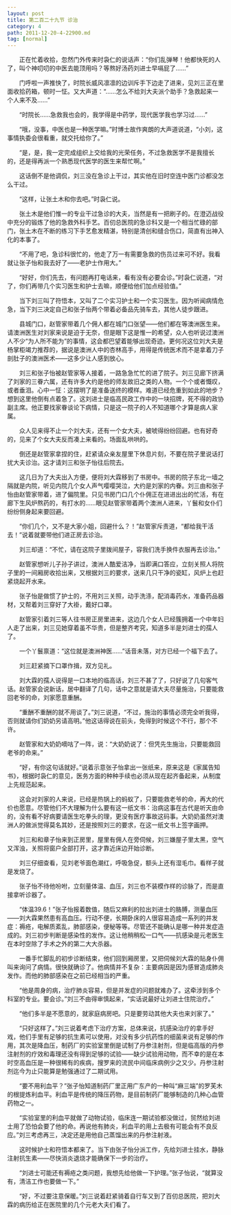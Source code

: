 ```yaml
---
layout: post
title: 第二百二十九节 诊治
category: 4
path: 2011-12-20-4-22900.md
tag: [normal]
---
```


　　正在忙着收拾，忽然门外传来时袅仁的说话声：“你们乱弹琴！他都快死的人了，叫个神叨叨的中医去能顶用吗？等熬好汤药刘进士早嗝屁了……”

　　门呼啦一声推快了，时院长威风凛凛的边训斥手下边走了进来，见刘三正在里面收拾药箱，顿时一怔。又大声道：“……怎么不给刘大夫派个助手？急救起来一个人来不及……”

　　“时院长……急救我也会的，我学得是中药学，现代医学我也学习过……”

　　“哦，没事，中医也是一种医学嘛。”时博士故作爽朗的大声道说道，“小刘，这事情执委会很看重，就交托给你了。”

　　“是，是，我一定完成组织上交给我的光荣任务，不过急救医学不是我擅长的，还是得再派一个熟悉现代医学的医生来帮忙啊。”

　　这话倒不是他调侃，刘三没在急诊上干过，其实他在旧时空连中医门诊都没怎么干过。

　　“这样，让张土木和你去吧。”时袅仁说。

　　张土木是他们惟一的专业干过急诊的大夫，当然是有一把刷子的。在澄迈战役中充分的锻炼了他的急救外科手艺。百仞总医院的急诊科又是一个相当忙碌的部门，张土木在不断的练习下手艺愈发精湛，特别是清创和缝合伤口，简直有出神入化的本事了。

　　“不用了吧，急诊科很忙的，他走了万一有需要急救的伤员过来可不好。我看就让张子怡和我去好了——老护士作用大。”

　　“好好，你们先去，有问题再打电话来，看有没有必要会诊。”时袅仁说道，“对了，你们再带几个实习医生和护士去嘛，顺便给他们加点经验值。”

　　当下刘三叫了符悟本，又叫了二个实习护士和一个实习医生。因为听闻病情危急，当下刘三决定自己和张子怡两个带着必备品先骑车去，其他人徒步跟进。

　　县城门口，赵管家带着几个佣人都在城门口张望——他们都在等澳洲医生来。请澳洲医生对刘家来说是迫于无奈，但是眼下这是惟一的希望，众人也听说过澳洲人不少“为人所不能为”的事情，这会都巴望着能够出现奇迹。更何况这位刘大夫是杨掌柜竭力推荐的，据说是澳洲人中的杏林高手，用得是传统医术而不是拿着刀子剖肚子的澳洲医术——这多少让人感到放心。

　　刘三和张子怡被赵管家等人接着，一路急急忙忙的进了院子。刘三见廊下挤满了刘家的三眷六属，还有许多大约是他的师友故旧之类的人物。一个个或者慨叹，或者垂泪。心中一怔：这摆明了是准备送终的模样。难道已经危重到如此的地步？想到这里他倒有点着急了。这刘进士是临高民政工作中的一块招牌，死不得的政协副主席。他正要找家眷谈论下病情，只是这一院子的人不知道哪个才算是病人家属。

　　众人见来得不止一个刘大夫，还有一个女大夫，被唬得纷纷回避。也有好奇的，见来了个女大夫反而凑上来看的。场面乱哄哄的。

　　倒还是赵管家拿捏的住，赶紧请众亲友屋里下休息片刻，不要在院子里说话打扰大夫诊治。这才请刘三和张子怡往后院去。

　　这几日为了大夫出入方便，便将刘大霖移到了书房中。书房的院子东北一墙之隔就是内院，听见内院几个女人声气嘤嘤哭泣，大约是刘家的内眷。刘三由和张子怡由赵管家带着，进了偏院里。只见书房门口几个仆佣正在进进出出的忙活，有在廊下生风炉熬药的，有打水的……眼见赵管家带着两个澳洲人进来，丫鬟和女仆们纷纷侧身起来要回避。

　　“你们几个，又不是大家小姐，回避什么？！”赵管家斥责道，“都给我干活去！”说着就要带他们进正房去诊治。

　　刘三却道：“不忙，请在这院子里拨间屋子，容我们洗手换件衣服再去诊治。”

　　赵管家想听儿子孙子讲过，澳洲人酷爱洁净，当即满口答应，立刻关照人将院子里的一间厢房收拾出来，又根据刘三的要求，送来几只干净的瓷缸，风炉上也赶紧烧起开水来。

　　张子怡是做惯了护士的，不用刘三关照，动手洗涤，配消毒药水，准备药品器材，又帮着刘三穿好了大褂，戴好口罩。

　　赵管家引着刘三等人往书房正房里进来，这边几个女人已经簇拥着一个中年妇人走了出来，刘三见她穿着虽不华贵，但是整齐考究，知道多半是刘进士的孺人了。

　　一个丫鬟禀道：“这位就是澳洲神医……”话音未落，对方已经一个福下去了。

　　刘三赶紧摘下口罩作揖，双方见礼。

　　刘大霖的孺人说得是一口本地的临高话，刘三不甚了了，只好说了几句客气话。赵管家会说新话，居中翻译了几句，话中之意就是请大夫尽量施治，只要能救回老爷的命，刘家愿意重酬。

　　“重酬不重酬的就不用谈了。”刘三说道，“不过，施治的事情必须完全听我得，否则就请你们奶奶另请高明。”他这话得说在前头，免得到时候这个不行，那个不许。

　　赵管家和大奶奶嘀咕了一阵，说：“大奶奶说了：但凭先生施治，只要能救回老爷的命来。”

　　“好，有你这句话就好。”说着示意张子怡拿出一张纸来，原来这是《家属告知书》，根据时袅仁的意见，医务方面的种种手续也必须从现在起齐备起来，从制度上先规范起来。

　　这会对刘家的人来说，已经是热锅上的蚂蚁了，只要能救老爷的命，再大的代价也愿意。尽管他们不大理解为什么要有这一纸文书：治病这事在古代是听天由命的，没有看不好病要请医生吃拳头的理，更没有医疗事故这码事。大奶奶虽然对澳洲人的做派觉得莫名其妙，还是按照刘三的要求，在这一纸文书上签字画押。

　　刘三和和章子怡来到正房里，屋里有佣人在旁伺候，刘三嫌屋子里太黑，空气又浑浊，关照将窗户全部打开，这才靠近床边开始诊断。

　　刘三仔细查看，见刘老爷面色潮红，呼吸急促，额头上还有湿毛巾。看样子就是发烧了。

　　张子怡不待他吩咐，立刻量体温、血压，刘三也不装模作样的诊脉了，而是直接拿听诊器了。

　　“体温39.6！”张子怡报着数值，随后又麻利的拉出刘进士的胳膊，测量血压——刘大霖果然患有高血压。行动不便，长期卧床的人很容易造成一系列的并发症：褥疮，电解质紊乱，肺部感染，便秘等等。尽管还不能确认是哪一种并发症造成的。刘三初步判断是感染性的发作。这让他稍稍松一口气——抗感染是元老医生在本时空除了手术之外的第二大大杀器。

　　一番手忙脚乱的初步诊断结束，他们回到厢房里，又把伺候刘大霖的贴身仆佣叫来询问了病情。很快就确诊了。他病情并不复杂：主要病因是因为感冒造成肺炎发作。而他的肺部感染在之前已经相当的严重。

　　“他是周身的病，治疗肺炎容易，但是并发症的问题就难办了。这牵涉到多个科室的专业。要会诊。”刘三不由得审慎起来，“实话说最好让刘进士住院治疗。”

　　“他们多半是不愿意的，就家庭病房吧。只是要劳动其他大夫也来刘家了。”

　　“只好这样了。”刘三说着考虑下治疗方案，总体来说，抗感染治疗的拿手好戏，他们手里有足够的抗生素可以使用，对没有多少抗药性的细菌来说有足够的作用，其次是降血压，制药厂的实验室里倒是试制了丹参注射剂，但是临高版的丹参注射剂的疗效和毒理还没有得到足够的试验——缺少试验用动物，而不幸的是在本时空高血压是一种很稀有的疾病，搜罗来的流民中间临床病例少之又少。丹参注射剂迄今为止只能算是勉强通过了二期试用。

　　“要不用利血平？”张子怡知道制药厂里正用广东产的一种叫“麻三端”的罗芙木的根提炼利血平。利血平是传统的降压药物，是目前制药厂能够制造的几种心血管药物之一。

　　“实验室里的利血平就做了动物试验，临床连一期试验都没做过，贸然给刘进士用了恐怕会要了他的命。再说他有肺炎，利血平的用上去极有可能会有不良反应。”刘三考虑再三，决定还是用他自己蒸馏出来的丹参注射液。

　　这时候护士和符悟本都来了。当下由张子怡分派工作，先给刘进士挂水，静脉注射抗生素——尽快消炎退烧才能确保下一步的治疗。

　　“刘进士可能还有褥疮之类问题，我想先给他做一下护理。”张子怡说，“就算没有，清洁工作也要做一下。”

　　“好，不过要注意保暖。”刘三说着赶紧骑着自行车又到了百仞总医院，把刘大霖的病历给正在医院里的几个元老大夫们看了。

